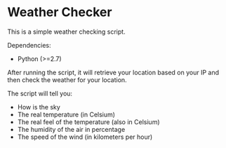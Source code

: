 # Weather Checker

This is a simple weather checking script.

Dependencies:
- Python (>=2.7)

After running the script, it will retrieve your location based on your IP and then check the weather for your location. 

The script will tell you:
- How is the sky 
- The real temperature (in Celsium)
- The real feel of the temperature (also in Celsium)
- The humidity of the air in percentage
- The speed of the wind (in kilometers per hour)

